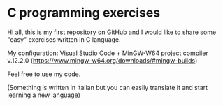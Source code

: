 # C programming exercises

Hi all, this is my first repository on GitHub and I would like to share some "easy" exercises written in C language.

My configuration:
Visual Studio Code + MinGW-W64 project compiler v.12.2.0 (https://www.mingw-w64.org/downloads/#mingw-builds)

Feel free to use my code.

(Something is written in italian but you can easily translate it and start learning a new language)
